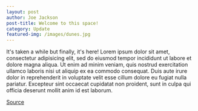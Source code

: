 ```yaml
---
layout: post
author: Joe Jackson
post-title: Welcome to this space! 
category: Update
featured-img: /images/dunes.jpg 
---
```

It's taken a while but finally, it's here! Lorem ipsum dolor sit amet, consectetur adipisicing elit, sed do eiusmod tempor incididunt ut labore et dolore magna aliqua. Ut enim ad minim veniam,
quis nostrud exercitation ullamco laboris nisi ut aliquip ex ea commodo
consequat. Duis aute irure dolor in reprehenderit in voluptate velit esse
cillum dolore eu fugiat nulla pariatur. Excepteur sint occaecat cupidatat non
proident, sunt in culpa qui officia deserunt mollit anim id est laborum.

[Source](http://www.finecooking.com/articles/yeast-role-bread-baking.aspx)
